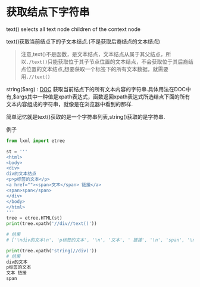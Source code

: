 # 获取结点下字符串

text() selects all text node children of the context node

text()获取当前结点下的子文本结点.(不是获取后裔结点的文本结点)

> 注意,text()不是函数，是文本结点，文本结点从属于其父结点，所以`./text()`只能获取位于其子节点位置的文本结点，不会获取位于其后裔结点位置的文本结点,想要获取一个标签下的所有文本数据，就需要用`.//text()`

string(\$arg) : [DOC](https://www.w3.org/TR/xpath-functions-31/#func-string) 获取当前结点下的所有文本内容的字符串.具体用法在DOC中有,\$args其中一种值是xpath表达式，函数返回xpath表达式所选结点下面的所有文本内容组成的字符串，就像是在浏览器中看到的那样.

简单记忆就是text()获取的是一个字符串列表,string()获取的是字符串.


例子
```python
from lxml import etree

st = '''
<html>
<body>
<div>
div的文本结点
<p>p标签的文本</p>
<a href=""><span>文本</span> 链接</a>
<span>span</span>
</div>
</body>
</html>
'''
tree = etree.HTML(st)
print(tree.xpath('//div//text()'))

# 结果
# ['\ndiv的文本\n', 'p标签的文本', '\n', '文本', ' 链接', '\n', 'span', '\n']

print(tree.xpath('string(//div)'))
# 结果
div的文本
p标签的文本
文本 链接
span
```

